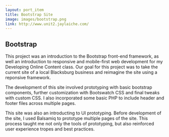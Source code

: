 ```yaml
---
layout: port_item
title: Bootstrap Site
image: images/bootstrap.png
link: http://www.unit2.jaylaiche.com/
---
```


## Bootstrap

This project was an introduction to the Bootstrap front-end framework, as well an introduction to responsive and mobile-first web development for my Developing Online Content class. Our goal for this project was to take the current site of a local Blacksburg business and reimagine the site using a reponsive framework. 

The development of this site involved prototyping with basic bootstrap components, further customization with Bootswatch CSS and final tweaks with custom CSS. I also incorporated some basic PHP to include header and footer files across multiple pages. 

This site was also an introducting to UI prototyping. Before development of the site, I used Balsamiq to prototype multiple pages of the site. This process taught me not only the tools of prototyping, but also reinforced user experience tropes and best practices. 